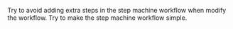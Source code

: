 Try to avoid adding extra steps in the step machine workflow when modify the workflow. Try to make the step machine workflow simple.
